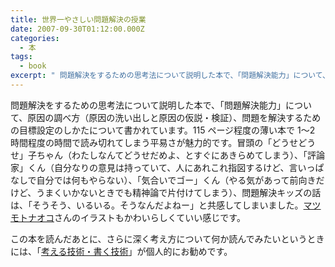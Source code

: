 ```yaml
---
title: 世界一やさしい問題解決の授業
date: 2007-09-30T01:12:00.000Z
categories:
  - 本
tags:
  - book
excerpt: " 問題解決をするための思考法について説明した本で、「問題解決能力」について、原因の調べ方（原因の洗い出しと原因の仮説・検証）、問題を解決するための目標設定のしかたについて書かれています。115ページ程度の薄い本で1〜2時間程度の時間で読み切れてしまう平易さが魅力的です。冒頭の「どうせどうせ」子ちゃん（わたしなんてどうせだめよ、とすぐにあきらめてしまう）、「評論家」くん（自分なりの意見は持っていて、人にあれこれ指図するけど、言いっぱなしで自分では何もやらない）、「気合いでゴー」くん（やる気があって前向きだけど、うまくいかないときでも精神論で片付けてしまう）、問題解決キッズの話は、「そうそう、いるいる。そうなんだよねー」と共感してしまいました。マツモトナオコさんのイラストもかわいらしくていい感じです。"
---
```


問題解決をするための思考法について説明した本で、「問題解決能力」について、原因の調べ方（原因の洗い出しと原因の仮説・検証）、問題を解決するための目標設定のしかたについて書かれています。115 ページ程度の薄い本で 1〜2 時間程度の時間で読み切れてしまう平易さが魅力的です。冒頭の「どうせどうせ」子ちゃん（わたしなんてどうせだめよ、とすぐにあきらめてしまう）、「評論家」くん（自分なりの意見は持っていて、人にあれこれ指図するけど、言いっぱなしで自分では何もやらない）、「気合いでゴー」くん（やる気があって前向きだけど、うまくいかないときでも精神論で片付けてしまう）、問題解決キッズの話は、「そうそう、いるいる。そうなんだよねー」と共感してしまいました。[マツモトナオコ](http://matsu.petit.cc/)さんのイラストもかわいらしくていい感じです。

この本を読んだあとに、さらに深く考え方について何か読んでみたいというときには、「[考える技術・書く技術](http://www.amazon.co.jp/gp/product/4478490279/249-8435951-8869142?ie=UTF8&tag=yutakayamaguc-22&linkCode=xm2&camp=247&creativeASIN=4478490279)」が個人的にお勧めです。
